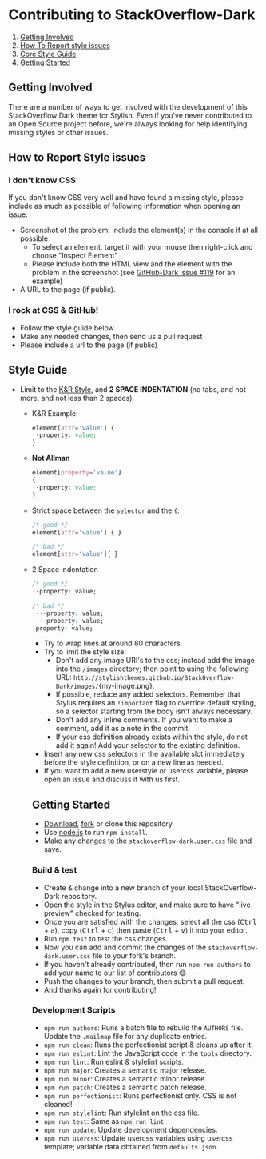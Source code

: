 # Contributing to StackOverflow-Dark

1. [Getting Involved](#getting-involved)
2. [How To Report style issues](#how-to-report-style-issues)
3. [Core Style Guide](#style-guide)
4. [Getting Started](#getting-started)

## Getting Involved

There are a number of ways to get involved with the development of this StackOverflow Dark theme for Stylish. Even if you've never contributed to an Open Source project before, we're always looking for help identifying missing styles or other issues.

## How to Report Style issues

### I don't know CSS
If you don't know CSS very well and have found a missing style, please include as much as possible of following information when opening an issue:

* Screenshot of the problem; include the element(s) in the console if at all possible
  * To select an element, target it with your mouse then right-click and choose "Inspect Element"
  * Please include both the HTML view and the element with the problem in the screenshot (see [GitHub-Dark issue #119](https://github.com/StylishThemes/GitHub-Dark/issues/119) for an example)
* A URL to the page (if public).

### I rock at CSS & GitHub!
* Follow the style guide below
* Make any needed changes, then send us a pull request
* Please include a url to the page (if public)

## Style Guide

* Limit to the [K&R Style](http://en.wikipedia.org/wiki/1_true_brace_style#K.26R_style), and **2 SPACE INDENTATION** (no tabs, and not more, and not less than 2 spaces).

  * K&R Example:
    ```css
    element[attr='value'] {
    ··property: value;
    }
    ```

  * **Not Allman**
    ```css
    element[property='value']
    {
    ··property: value;
    }
    ```

  * Strict space between the `selector` and the `{`:
    ```css
    /* good */
    element[attr='value'] { }

    /* bad */
    element[attr='value']{ }
    ```

  * 2 Space indentation
    ```css
    /* good */
    ··property: value;

    /* bad */
    ····property: value;
    ----property: value;
    ·property: value;
    ```

    * Try to wrap lines at around 80 characters.
    * Try to limit the style size:
      * Don't add any image URI's to the css; instead add the image into the `/images` directory; then point to using the following URL: `http://stylishthemes.github.io/StackOverflow-Dark/images/`{my-image.png}.
      * If possible, reduce any added selectors. Remember that Stylus requires an `!important` flag to override default styling, so a selector starting from the body isn't always necessary.
      * Don't add any inline comments. If you want to make a comment, add it as a note in the commit.
      * If your css definition already exists within the style, do not add it again! Add your selector to the existing definition.
    * Insert any new css selectors in the available slot immediately before the style definition, or on a new line as needed.
    * If you want to add a new userstyle or usercss variable, please open an issue and discuss it with us first.

    ## Getting Started

    * [Download](https://github.com/StylishThemes/StackOverflow-Dark/archive/master.zip), [fork](https://github.com/StylishThemes/StackOverflow-Dark/fork) or clone this repository.
    * Use [node.js](http://nodejs.org/) to run `npm install`.
    * Make any changes to the `stackoverflow-dark.user.css` file and save.

    ### Build & test

    * Create & change into a new branch of your local StackOverflow-Dark repository.
    * Open the style in the Stylus editor, and make sure to have "live preview" checked for testing.
    * Once you are satisfied with the changes, select all the css (<kbd>Ctrl</kbd> + <kbd>a</kbd>), copy (<kbd>Ctrl</kbd> + <kbd>c</kbd>) then paste (<kbd>Ctrl</kbd> + <kbd>v</kbd>) it into your editor.
    * Run `npm test` to test the css changes.
    * Now you can add and commit the changes of the `stackoverflow-dark.user.css` file to your fork's branch.
    * If you haven't already contributed, then run `npm run authors` to add your name to our list of contributors :smile:
    * Push the changes to your branch, then submit a pull request.
    * And thanks again for contributing!

    ### Development Scripts

    * `npm run authors`: Runs a batch file to rebuild the `AUTHORS` file. Update the `.mailmap` file for any duplicate entries.
    * `npm run clean`: Runs the perfectionist script & cleans up after it.
    * `npm run eslint`: Lint the JavaScript code in the `tools` directory.
    * `npm run lint`: Run eslint & stylelint scripts.
    * `npm run major`: Creates a semantic major release.
    * `npm run minor`: Creates a semantic minor release.
    * `npm run patch`: Creates a semantic patch release.
    * `npm run perfectionist`: Runs perfectionist only. CSS is not cleaned!
    * `npm run stylelint`: Run stylelint on the css file.
    * `npm run test`: Same as `npm run lint`.
    * `npm run update`: Update development dependencies.
    * `npm run usercss`: Update usercss variables using usercss template; variable data obtained from `defaults.json`.

